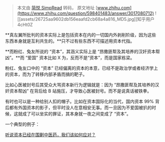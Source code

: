 > 本文由 [简悦 SimpRead](http://ksria.com/simpread/) 转码， 原文地址 [www.zhihu.com](https://www.zhihu.com/question/598401483/answer/3017080712) ![[assets/26725aa9602db156eaafd2cb68a4a816_MD5.jpg]]知乎用户 4cHt0Z

**真左翼所批判的资本实际上是包括资本在内的一切国内外剥削阶级，因为这些东西本身就是互利共生的。**只不过有些东西不可描述用资本代指。

**而粉红、兔友所说的 “资本”，其涵义实际上是 “昂撒匪帮及其培养的汉奸资本帮凶”。**而 “爱国” 资本比如 X 为，反而不是“资本”，而是国家栋梁。

粉红、兔友口中的 “资本” 已经偏离的资本的本意，已经不是政治学或者经济学上的资本，而为了转移内部矛盾而搞的靶子。

比如心医被封号后其受众大骂资本新行为逻辑就是：因为 “昂撒匪帮及其培养的汉奸资本帮凶” 在背后给 B 站施压，才导致心医被封号。而不是说真话被铁拳。

有时也可以是一种给别人扣的帽子。比如在资本国际化的当代，国内资本 99% 背后都有外国资本的影子，但平时没人在意相安无事。而一旦因为不爱国被扒的时候，这就成了可以坐实的罪证，其本身就一夜之间变成了 “资本”。

一个典型的例子：

[听说资本已经在围剿中医药，我们该如何应对？](https://www.zhihu.com/question/598704195)